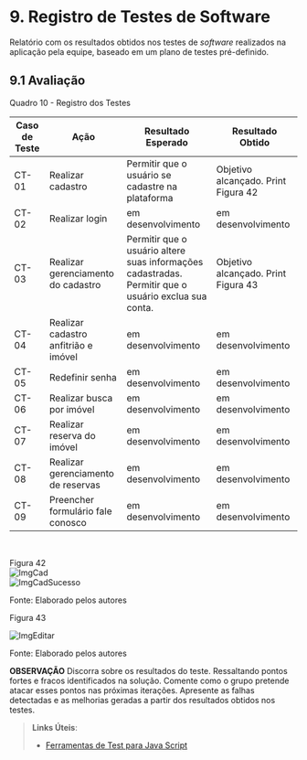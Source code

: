 # 9. Registro de Testes de Software

Relatório com os resultados obtidos nos testes de _software_ realizados na aplicação pela equipe, baseado em um plano de testes pré-definido.

## 9.1 Avaliação

Quadro 10 - Registro dos Testes

|Caso de Teste |Ação                                 |Resultado Esperado                              |Resultado Obtido                    |
|--------------|-------------------------------------|------------------------------------------------|------------------------------------|
|CT-01         |Realizar cadastro                    |Permitir que o usuário se cadastre na plataforma|Objetivo alcançado. Print Figura 42 |
|CT-02         |Realizar login                       |em desenvolvimento                              |em desenvolvimento                  |
|CT-03         |Realizar gerenciamento do cadastro   |Permitir que o usuário altere suas informações cadastradas.<br> Permitir que o usuário exclua sua conta.|Objetivo alcançado. Print Figura 43 |
|CT-04         |Realizar cadastro anfitrião e imóvel |em desenvolvimento                              |em desenvolvimento                  |
|CT-05         |Redefinir senha                      |em desenvolvimento                              |em desenvolvimento                  |
|CT-06         |Realizar busca por imóvel            |em desenvolvimento                              |em desenvolvimento                  |
|CT-07         |Realizar reserva do imóvel           |em desenvolvimento                              |em desenvolvimento                  |
|CT-08         |Realizar gerenciamento de reservas   |em desenvolvimento                              |em desenvolvimento                  |
|CT-09         |Preencher formulário fale conosco    |em desenvolvimento                              |em desenvolvimento                  |

<br>

Figura 42
<br>
![ImgCad](https://user-images.githubusercontent.com/89617881/168495789-7ed335ca-89b5-4318-b6fb-cf1dc158fa50.png)
<br>
![ImgCadSucesso](https://user-images.githubusercontent.com/89617881/168495915-807bc5af-e365-4bd1-824d-5cc80c5788be.png)

Fonte: Elaborado pelos autores

Figura 43

![ImgEditar](https://user-images.githubusercontent.com/89617881/168496040-fdc8e1fe-a8df-4c86-ab62-397d6a6604bd.png)

Fonte: Elaborado pelos autores


**OBSERVAÇÃO**
Discorra sobre os resultados do teste. Ressaltando pontos fortes e fracos identificados na solução. Comente como o grupo pretende atacar esses pontos nas próximas iterações. Apresente as falhas detectadas e as melhorias geradas a partir dos resultados obtidos nos testes.

> **Links Úteis**:
> - [Ferramentas de Test para Java Script](https://geekflare.com/javascript-unit-testing/)

